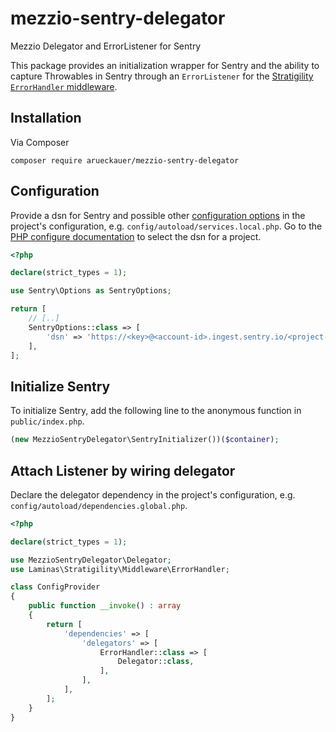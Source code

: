 # mezzio-sentry-delegator

Mezzio Delegator and ErrorListener for Sentry

This package provides an initialization wrapper for Sentry and the ability to capture Throwables in Sentry through an `ErrorListener` for the [Stratigility `ErrorHandler` middleware](https://docs.laminas.dev/laminas-stratigility/v3/error-handlers/#handling-php-errors-and-exceptions).

## Installation

Via Composer

```shell
composer require arueckauer/mezzio-sentry-delegator
```

## Configuration

Provide a dsn for Sentry and possible other [configuration options](https://docs.sentry.io/platforms/php/configuration/) in the project's configuration, e.g. `config/autoload/services.local.php`. Go to the [PHP configure documentation](https://docs.sentry.io/platforms/php/#configure) to select the dsn for a project.

```php
<?php

declare(strict_types = 1);

use Sentry\Options as SentryOptions;

return [
    // [..]
    SentryOptions::class => [
        'dsn' => 'https://<key>@<account-id>.ingest.sentry.io/<project-id>',
    ],
];

```

## Initialize Sentry

To initialize Sentry, add the following line to the anonymous function in `public/index.php`.

```php
(new MezzioSentryDelegator\SentryInitializer())($container);
```

## Attach Listener by wiring delegator

Declare the delegator dependency in the project's configuration, e.g. `config/autoload/dependencies.global.php`.

```php
<?php

declare(strict_types = 1);

use MezzioSentryDelegator\Delegator;
use Laminas\Stratigility\Middleware\ErrorHandler;

class ConfigProvider
{
    public function __invoke() : array
    {
        return [
            'dependencies' => [
                'delegators' => [
                    ErrorHandler::class => [
                        Delegator::class,
                    ],
                ],
            ],
        ];
    }
}

```
